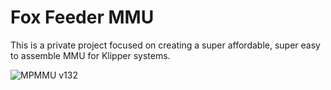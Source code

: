 # Fox Feeder MMU
 
This is a private project focused on creating a super affordable, super easy to assemble MMU for Klipper systems.

![MPMMU v132](https://github.com/user-attachments/assets/5b2fbe8a-4f53-47de-b4ce-7a0650652d82)

